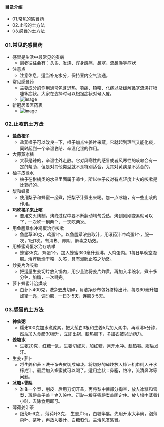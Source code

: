 #### 目录介绍
- 01.常见的感冒药
- 02.止咳的土方法
- 03.感冒的土方法



### 01.常见的感冒药
- 感冒是生活中最常见的疾病
    - 患者往往会有：头昏、发烧、浑身酸痛、鼻塞、流鼻涕等症状
- 注意点
    - 注意休息，适当补充水分，保持室内空气流通。
- 常见感冒药
    - 主要成分的作用通常包含退热、镇痛、镇咳、化痰以及缓解鼻塞流涕打喷嚏等症状。大家在选择时可以根据症状对号入座。
    - ![image](https://img-blog.csdnimg.cn/a04e473d772a4dbaa4e22a49c506e7de.png)
- 新冠居家医药表
    - ![image](https://img-blog.csdnimg.cn/aee285daa4504f08a29ff59b015546d8.png)



### 02.止咳的土方法
- **盐蒸橙子**
    - 盐蒸橙子可以改良一下，橙子加点生姜片来蒸，它就起到理气又能化痰，同时起到一个辛温散结、辛温化湿的作用。
- 大蒜蒸冰糖
    - 大蒜是辣的，辛温往外走散。它对风寒性的感冒或者风寒性的咳嗽会有一定的帮助，但是对其他类型就不是特别适合，尤其对黄痰是不适合的。
- 柚子皮煮水
    - 柚子在柑橘类的水果里面属于凉性，所以柚子皮对有点轻度上火的咳嗽是比较好的。
- 梨和蜂蜜
    - 使用梨子和蜂蜜一起煮，把梨子汁煮出来喝。加一点冰糖，有一些止咳的作用。
- **巧吃橘子来止咳**
    - 要用文火烤制，烤的过程中要不断翻动均匀受热，烤到刚刚变黑就可以了，一次吃一到两个，一天吃两次。
- 用鱼腥草水冲鸡蛋治疗咳嗽
    - 鱼腥草30克，鸡蛋1个。以鱼腥草浓煎取汁，用滚药汁冲鸡蛋1个，服一次，1日1次。有清热、养阴、解毒之功效。
- 用蜂蜜鸡蛋水治疗咳嗽
    - 蜂蜜35克，鸡蛋1个。加入蜂蜜300毫升煮沸，入鸡蛋内。1每日早晚空腹服。治疗肺燥干咳、久咳，具有润肺止咳之功效。
- 炒姜片治咳嗽
    - 把适量生姜切片放入锅内，用少量油将姜片炸黄，再加入半碗水，煮十多分钟，加糖，一次喝完。
- 萝卜蜂蜜汁治燥咳
    - 白萝卜400克，洗净去皮切碎，用洁净纱布包好挤榨出汁，每取60毫升加蜂蜜一匙，调匀服，一日3-5天，连服3-5天。



### 03.感冒的土方法
- **神仙粥**
    - 糯米100克加水煮成粥，把大葱白3根和生姜5片加入粥中，再煮沸5分钟，然后加入食醋30毫升，立即出锅。趁热服下，多加衣被以助药力。
- **姜糖水**
    - 生姜20克，红糖一匙。生姜切成末，加红糖，用开水冲。趁热喝。服后发汗。
- 生姜+萝卜
    - 将生姜和萝卜洗干净去皮切成碎块。将切好的碎块放入榨汁机中倒入开水榨成汁。最后加入蜂蜜就可以喝了。适用症状：鼻塞，怕冷，流清鼻涕等问题。
- **冰糖+雪梨**
    - 准备一个梨，削皮，后用刀切开盖，再将梨中间部分掏空，放入冰糖和雪梨，再将盖子盖上放入碗中。可取一根牙签将梨盖固定住。放入锅中蒸煮1小时，去除食用即可。
- 薄荷姜汁茶 
    - 细茶叶6克 ，薄荷叶3克， 生姜片5g，白糖半匙。先用开水大半碗，泡薄荷叶、茶叶，再放入姜汁、白糖和匀。主治风寒感冒。




